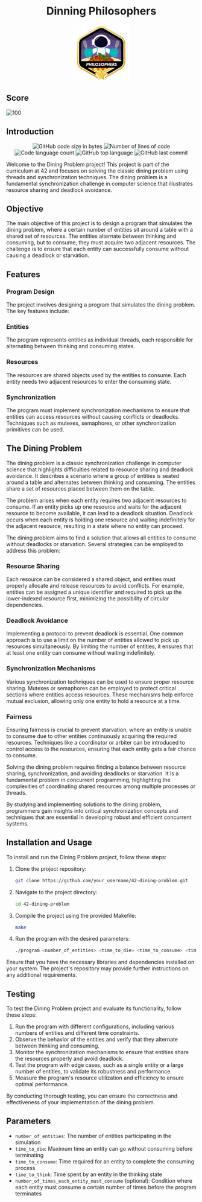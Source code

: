  
<div align="center">
<h1>Dinning Philosophers</h1>
	
<a href="https://github.com/bental77a/philosophers">![42 Badge](https://github.com/mcombeau/mcombeau/blob/main/42_badges/philosophersm.png)</a>

</div>
<label>
	<h2> Score </h2>	
	<img alt="100" style="width: 100px;height: 70px" src="https://github.com/simon-zerisenay/simon-zerisenay/blob/main/100.png"/>
</label> 
<h2>Introduction</h2>
<p align="center">
	<img alt="GitHub code size in bytes" src="https://img.shields.io/github/languages/code-size/simon-zerisenay/42_Philosophers?color=lightblue" />
	<img alt="Number of lines of code" src="https://img.shields.io/tokei/lines/github/simon-zerisenay/42_Philosophers?color=critical" />
	<img alt="Code language count" src="https://img.shields.io/github/languages/count/simon-zerisenay/42_Philosophers?color=yellow" />
	<img alt="GitHub top language" src="https://img.shields.io/github/languages/top/simon-zerisenay/42_Philosophers?color=blue" /> 
	<img alt="GitHub last commit" src="https://img.shields.io/github/last-commit/simon-zerisenay/42_Philosophers?color=green" />
</p>  
Welcome to the Dining Problem project! This project is part of the curriculum at 42 and focuses on solving the classic dining problem using threads and synchronization techniques. The dining problem is a fundamental synchronization challenge in computer science that illustrates resource sharing and deadlock avoidance.

## Objective
The main objective of this project is to design a program that simulates the dining problem, where a certain number of entities sit around a table with a shared set of resources. The entities alternate between thinking and consuming, but to consume, they must acquire two adjacent resources. The challenge is to ensure that each entity can successfully consume without causing a deadlock or starvation.

## Features

### Program Design
The project involves designing a program that simulates the dining problem. The key features include:

### Entities
The program represents entities as individual threads, each responsible for alternating between thinking and consuming states.

### Resources
The resources are shared objects used by the entities to consume. Each entity needs two adjacent resources to enter the consuming state.

### Synchronization
The program must implement synchronization mechanisms to ensure that entities can access resources without causing conflicts or deadlocks. Techniques such as mutexes, semaphores, or other synchronization primitives can be used.

## The Dining Problem

The dining problem is a classic synchronization challenge in computer science that highlights difficulties related to resource sharing and deadlock avoidance. It describes a scenario where a group of entities is seated around a table and alternates between thinking and consuming. The entities share a set of resources placed between them on the table.

The problem arises when each entity requires two adjacent resources to consume. If an entity picks up one resource and waits for the adjacent resource to become available, it can lead to a deadlock situation. Deadlock occurs when each entity is holding one resource and waiting indefinitely for the adjacent resource, resulting in a state where no entity can proceed.

The dining problem aims to find a solution that allows all entities to consume without deadlocks or starvation. Several strategies can be employed to address this problem:

### Resource Sharing
Each resource can be considered a shared object, and entities must properly allocate and release resources to avoid conflicts. For example, entities can be assigned a unique identifier and required to pick up the lower-indexed resource first, minimizing the possibility of circular dependencies.

### Deadlock Avoidance
Implementing a protocol to prevent deadlock is essential. One common approach is to use a limit on the number of entities allowed to pick up resources simultaneously. By limiting the number of entities, it ensures that at least one entity can consume without waiting indefinitely.

### Synchronization Mechanisms
Various synchronization techniques can be used to ensure proper resource sharing. Mutexes or semaphores can be employed to protect critical sections where entities access resources. These mechanisms help enforce mutual exclusion, allowing only one entity to hold a resource at a time.

### Fairness
Ensuring fairness is crucial to prevent starvation, where an entity is unable to consume due to other entities continuously acquiring the required resources. Techniques like a coordinator or arbiter can be introduced to control access to the resources, ensuring that each entity gets a fair chance to consume.

Solving the dining problem requires finding a balance between resource sharing, synchronization, and avoiding deadlocks or starvation. It is a fundamental problem in concurrent programming, highlighting the complexities of coordinating shared resources among multiple processes or threads.

By studying and implementing solutions to the dining problem, programmers gain insights into critical synchronization concepts and techniques that are essential in developing robust and efficient concurrent systems.

## Installation and Usage

To install and run the Dining Problem project, follow these steps:

1. Clone the project repository:
   ```bash
   git clone https://github.com/your_username/42-dining-problem.git
   ```

2. Navigate to the project directory:
   ```bash
   cd 42-dining-problem
   ```

3. Compile the project using the provided Makefile:
   ```bash
   make
   ```

4. Run the program with the desired parameters:
   ```bash
   ./program <number_of_entities> <time_to_die> <time_to_consume> <time_to_think> [number_of_times_each_entity_must_consume]
   ```

Ensure that you have the necessary libraries and dependencies installed on your system. The project's repository may provide further instructions on any additional requirements.

## Testing

To test the Dining Problem project and evaluate its functionality, follow these steps:

1. Run the program with different configurations, including various numbers of entities and different time constraints.
2. Observe the behavior of the entities and verify that they alternate between thinking and consuming.
3. Monitor the synchronization mechanisms to ensure that entities share the resources properly and avoid deadlock.
4. Test the program with edge cases, such as a single entity or a large number of entities, to validate its robustness and performance.
5. Measure the program's resource utilization and efficiency to ensure optimal performance.

By conducting thorough testing, you can ensure the correctness and effectiveness of your implementation of the dining problem.

## Parameters

- `number_of_entities`: The number of entities participating in the simulation
- `time_to_die`: Maximum time an entity can go without consuming before terminating
- `time_to_consume`: Time required for an entity to complete the consuming process
- `time_to_think`: Time spent by an entity in the thinking state
- `number_of_times_each_entity_must_consume` (optional): Condition where each entity must consume a certain number of times before the program terminates
